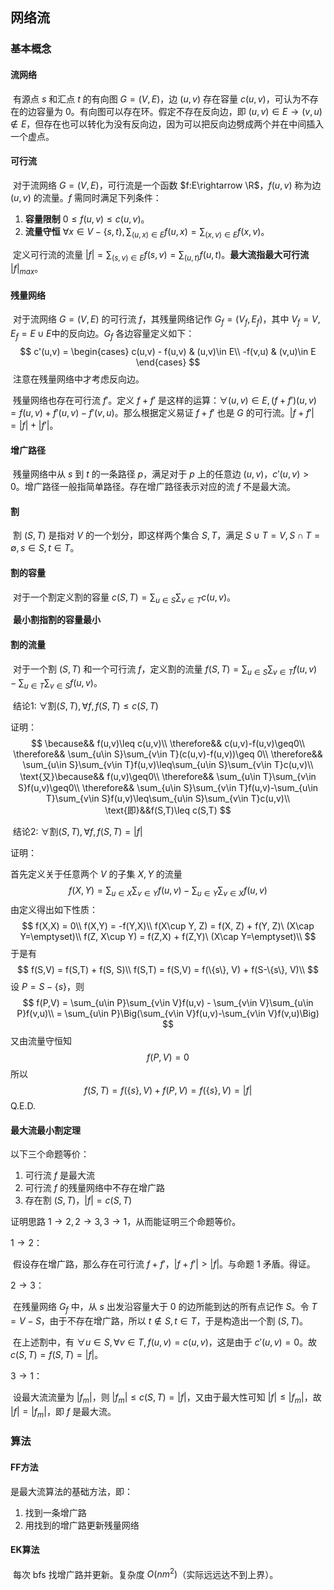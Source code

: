 ## 网络流

### 基本概念

#### 流网络

​	有源点 $s$ 和汇点 $t$ 的有向图 $G=(V,E)$，边 $(u,v)$ 存在容量 $c(u, v)$，可认为不存在的边容量为 $0$。有向图可以存在环。假定不存在反向边，即 $(u,v)\in E\rightarrow (v,u)\notin E$，但存在也可以转化为没有反向边，因为可以把反向边劈成两个并在中间插入一个虚点。

#### 可行流

​	对于流网络 $G=(V,E)$，可行流是一个函数 $f:E\rightarrow \R$，$f(u,v)$ 称为边 $(u,v)$ 的流量。$f$ 需同时满足下列条件：

1.   **容量限制** $0\leq f(u, v) \leq c(u,v)$。
2.   **流量守恒** $\forall x\in V-\{s,t\},\sum_{(u,x)\in E}f(u,x) = \sum_{(x,v)\in E}f(x,v)$。

​	定义可行流的流量 $|f| = \sum_{(s,v)\in E}f(s,v) = \sum_{(u,t)}f(u,t)$。**最大流指最大可行流** $|f|_{max}$。

#### 残量网络

​	对于流网络 $G=(V,E)$ 的可行流 $f$，其残量网络记作 $G_f = (V_f, E_f)$，其中 $V_f=V,E_f=E \cup E\text{中的反向边}$。$G_f$ 各边容量定义如下：
$$
c'(u,v) = 
\begin{cases}
c(u,v) - f(u,v) & (u,v)\in E\\
-f(v,u) & (v,u)\in E
\end{cases}
$$
​	注意在残量网络中才考虑反向边。

​	残量网络也存在可行流 $f'$。定义 $f+f'$ 是这样的运算：$\forall (u,v)\in E,(f+f')(u,v)=f(u,v)+f'(u,v)-f'(v,u)$。那么根据定义易证 $f+f'$ 也是 $G$ 的可行流。$|f+f'|=|f|+|f'|$。

#### 增广路径

​	残量网络中从 $s$ 到 $t$ 的一条路径 $p$，满足对于 $p$ 上的任意边 $(u,v)$，$c'(u,v)>0$。增广路径一般指简单路径。存在增广路径表示对应的流 $f$ 不是最大流。



#### 割

​	割 $(S,T)$ 是指对 $V$ 的一个划分，即这样两个集合 $S,T$，满足 $S\cup T=V,S\cap T=\emptyset,s\in S,t\in T$。

#### 割的容量

​	对于一个割定义割的容量 $c(S,T)=\sum_{u\in S}\sum_{v\in T}c(u,v)$。

​	**最小割指割的容量最小**

#### 割的流量

​	对于一个割 $(S,T)$ 和一个可行流 $f$，定义割的流量 $f(S,T)=\sum_{u\in S}\sum_{v\in T}f(u,v) - \sum_{u\in T}\sum_{v\in S}f(u,v)$。



​	$\text{结论1: }\forall \text{割}(S,T),\forall f, f(S,T)\leq c(S,T)$

证明：
$$
\because&& f(u,v)\leq c(u,v)\\
\therefore&& c(u,v)-f(u,v)\geq0\\
\therefore&& \sum_{u\in S}\sum_{v\in T}(c(u,v)-f(u,v))\geq 0\\
\therefore&& \sum_{u\in S}\sum_{v\in T}f(u,v)\leq\sum_{u\in S}\sum_{v\in T}c(u,v)\\
\text{又}\because&& f(u,v)\geq0\\
\therefore&& \sum_{u\in T}\sum_{v\in S}f(u,v)\geq0\\
\therefore&& \sum_{u\in S}\sum_{v\in T}f(u,v)-\sum_{u\in T}\sum_{v\in S}f(u,v)\leq\sum_{u\in S}\sum_{v\in T}c(u,v)\\
\text{即}&&f(S,T)\leq c(S,T)
$$


​	$\text{结论2: }\forall \text{割}(S,T),\forall f, f(S,T)=|f|$

证明：

首先定义关于任意两个 $V$ 的子集 $X,Y$ 的流量
$$
f(X,Y)=\sum_{u\in X}\sum_{v\in Y}f(u,v) - \sum_{u\in Y}\sum_{v\in X}f(u,v)
$$
由定义得出如下性质：
$$
f(X,X) = 0\\
f(X,Y) = -f(Y,X)\\
f(X\cup Y, Z) = f(X, Z) + f(Y, Z)\ (X\cap Y=\emptyset)\\
f(Z, X\cup Y) = f(Z,X) + f(Z,Y)\ (X\cap Y=\emptyset)\\
$$
于是有
$$
f(S,V) = f(S,T) + f(S, S)\\
f(S,T) = f(S,V) = f(\{s\}, V) + f(S-\{s\}, V)\\
$$
设 $P = S - \{s\}$，则
$$
f(P,V) = \sum_{u\in P}\sum_{v\in V}f(u,v) - \sum_{v\in V}\sum_{u\in P}f(v,u)\\
= \sum_{u\in P}\Big(\sum_{v\in V}f(u,v)-\sum_{v\in V}f(v,u)\Big)
$$
又由流量守恒知
$$
f(P,V) = 0
$$
所以
$$
f(S,T) = f(\{s\},V) + f(P,V) = f(\{s\},V) = |f|
$$
Q.E.D.

#### 最大流最小割定理

以下三个命题等价：

1.   可行流 $f$ 是最大流
2.   可行流 $f$ 的残量网络中不存在增广路
3.   存在割 $(S,T)$，$|f|=c(S,T)$

证明思路 $1\rightarrow2,2\rightarrow3,3\rightarrow1$，从而能证明三个命题等价。

$1\rightarrow2$：

​	假设存在增广路，那么存在可行流 $f + f'$，$|f+f'|>|f|$。与命题 1 矛盾。得证。

$2\rightarrow3$：

​	在残量网络 $G_f$ 中，从 $s$ 出发沿容量大于 $0$ 的边所能到达的所有点记作 $S$。令 $T = V - S$，由于不存在增广路，所以 $t \notin S, t\in T$，于是构造出一个割 $(S,T)$。

​	在上述割中，有 $\forall u\in S,\forall v\in T,f(u,v)=c(u,v)$，这是由于 $c'(u,v) = 0$。故 $c(S,T) = f(S,T) = |f|$。

$3\rightarrow1$：

​	设最大流流量为 $|f_m|$，则 $|f_m|\leq c(S,T) = |f|$，又由于最大性可知 $|f|\leq |f_m|$，故 $|f| = |f_m|$，即 $f$ 是最大流。



### 算法

#### FF方法

是最大流算法的基础方法，即：

1.   找到一条增广路
2.   用找到的增广路更新残量网络

#### EK算法

​	每次 bfs 找增广路并更新。复杂度 $O(nm^2)$（实际远远达不到上界）。
